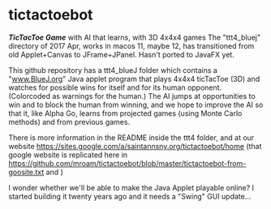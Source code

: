 # tictactoebot
***TicTacToe Game*** with AI that learns, with 3D 4x4x4 games
The "ttt4_bluej" directory of 2017 Apr, works in macos 11, maybe 12, has transitioned from old Applet+Canvas to JFrame+JPanel. Hasn't ported to JavaFX yet. 

This github repository has a ttt4_blueJ folder which contains a "www.BlueJ.org" Java applet program that plays 4x4x4 ticTacToe (3D) and watches for possible wins for itself and for its human opponent. (Colorcoded as warnings for the human.)
The AI jumps at opportunities to win and to block the human from winning, and we hope to improve the AI so that it, like Alpha Go, learns from projected games (using Monte Carlo methods) and from previous games.

There is more information in the README inside the ttt4 folder, and at our website https://sites.google.com/a/saintannsny.org/tictactoebot/home (that google website is replicated here in https://github.com/mroam/tictactoebot/blob/master/tictactoebot-from-goosite.txt and )

I wonder whether we'll be able to make the Java Applet playable online? I started building it twenty years ago and it needs a "Swing" GUI update...
